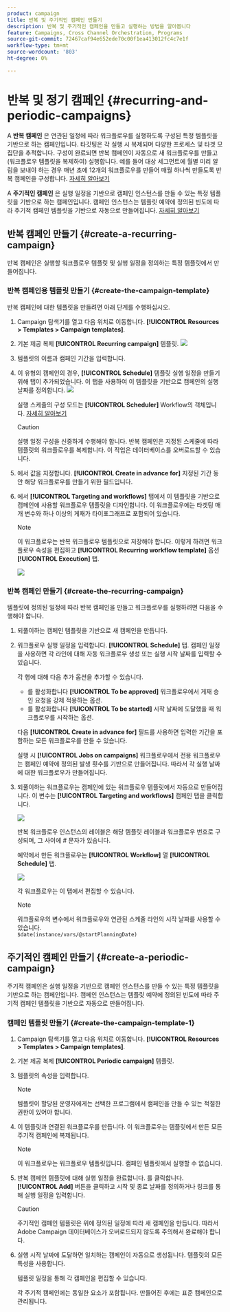```yaml
---
product: campaign
title: 반복 및 주기적인 캠페인 만들기
description: 반복 및 주기적인 캠페인을 만들고 실행하는 방법을 알아봅니다
feature: Campaigns, Cross Channel Orchestration, Programs
source-git-commit: 72467caf94e652ede70c00f1ea413012fc4c7e1f
workflow-type: tm+mt
source-wordcount: '803'
ht-degree: 0%

---
```



# 반복 및 정기 캠페인 {#recurring-and-periodic-campaigns}

A **반복 캠페인** 은 연관된 일정에 따라 워크플로우를 실행하도록 구성된 특정 템플릿을 기반으로 하는 캠페인입니다. 타깃팅은 각 실행 시 복제되며 다양한 프로세스 및 타겟 모집단을 추적합니다.  구성이 완료되면 반복 캠페인이 자동으로 새 워크플로우를 만들고(워크플로우 템플릿을 복제하여) 실행합니다. 예를 들어 대상 세그먼트에 월별 미리 알림을 보내야 하는 경우 매년 초에 12개의 워크플로우를 만들어 매월 하나씩 만들도록 반복 캠페인을 구성합니다. [자세히 알아보기](#create-a-recurring-campaign)

A **주기적인 캠페인** 은 실행 일정을 기반으로 캠페인 인스턴스를 만들 수 있는 특정 템플릿을 기반으로 하는 캠페인입니다. 캠페인 인스턴스는 템플릿 예약에 정의된 빈도에 따라 주기적 캠페인 템플릿을 기반으로 자동으로 만들어집니다. [자세히 알아보기](#create-a-periodic-campaign)

## 반복 캠페인 만들기 {#create-a-recurring-campaign}

반복 캠페인은 실행할 워크플로우 템플릿 및 실행 일정을 정의하는 특정 템플릿에서 만들어집니다.

### 반복 캠페인용 템플릿 만들기 {#create-the-campaign-template}

반복 캠페인에 대한 템플릿을 만들려면 아래 단계를 수행하십시오.

1. Campaign 탐색기를 열고 다음 위치로 이동합니다. **[!UICONTROL Resources > Templates > Campaign templates]**.
1. 기본 제공 복제 **[!UICONTROL Recurring campaign]** 템플릿.
   ![](assets/recurring-campaign-duplicate.png)
1. 템플릿의 이름과 캠페인 기간을 입력합니다.
1. 이 유형의 캠페인의 경우, **[!UICONTROL Schedule]** 템플릿 실행 일정을 만들기 위해 탭이 추가되었습니다. 이 탭을 사용하여 이 템플릿을 기반으로 캠페인의 실행 날짜를 정의합니다.
   ![](assets/recurring-campaign-schedule.png)

   실행 스케줄의 구성 모드는 **[!UICONTROL Scheduler]** Workflow의 객체입니다. [자세히 알아보기](../workflow/scheduler.md)

   >[!CAUTION]
   >
   >실행 일정 구성을 신중하게 수행해야 합니다. 반복 캠페인은 지정된 스케줄에 따라 템플릿의 워크플로우를 복제합니다. 이 작업은 데이터베이스를 오버로드할 수 있습니다.

1. 에서 값을 지정합니다. **[!UICONTROL Create in advance for]** 지정된 기간 동안 해당 워크플로우를 만들기 위한 필드입니다.
1. 에서 **[!UICONTROL Targeting and workflows]** 탭에서 이 템플릿을 기반으로 캠페인에 사용할 워크플로우 템플릿을 디자인합니다. 이 워크플로우에는 타겟팅 매개 변수와 하나 이상의 게재가 타이포그래프로 포함되어 있습니다.

   >[!NOTE]
   >
   >이 워크플로우는 반복 워크플로우 템플릿으로 저장해야 합니다. 이렇게 하려면 워크플로우 속성을 편집하고 **[!UICONTROL Recurring workflow template]** 옵션 **[!UICONTROL Execution]** 탭.

   ![](assets/recurring-campaign-wf-properties.png)

### 반복 캠페인 만들기 {#create-the-recurring-campaign}

템플릿에 정의된 일정에 따라 반복 캠페인을 만들고 워크플로우를 실행하려면 다음을 수행해야 합니다.

1. 되풀이하는 캠페인 템플릿을 기반으로 새 캠페인을 만듭니다.
1. 워크플로우 실행 일정을 입력합니다. **[!UICONTROL Schedule]** 탭. 캠페인 일정을 사용하면 각 라인에 대해 자동 워크플로우 생성 또는 실행 시작 날짜를 입력할 수 있습니다.

   각 행에 대해 다음 추가 옵션을 추가할 수 있습니다.

   * 를 활성화합니다 **[!UICONTROL To be approved]** 워크플로우에서 게재 승인 요청을 강제 적용하는 옵션.
   * 를 활성화합니다 **[!UICONTROL To be started]** 시작 날짜에 도달했을 때 워크플로우를 시작하는 옵션.

   다음 **[!UICONTROL Create in advance for]** 필드를 사용하면 입력한 기간을 포함하는 모든 워크플로우를 만들 수 있습니다.

   실행 시 **[!UICONTROL Jobs on campaigns]** 워크플로우에서 전용 워크플로우는 캠페인 예약에 정의된 발생 횟수를 기반으로 만들어집니다. 따라서 각 실행 날짜에 대한 워크플로우가 만들어집니다.

1. 되풀이하는 워크플로우는 캠페인에 있는 워크플로우 템플릿에서 자동으로 만들어집니다. 이 변수는 **[!UICONTROL Targeting and workflows]** 캠페인 탭을 클릭합니다.

   ![](assets/recurring-wf-created.png)

   반복 워크플로우 인스턴스의 레이블은 해당 템플릿 레이블과 워크플로우 번호로 구성되며, 그 사이에 # 문자가 있습니다.

   예약에서 만든 워크플로우는 **[!UICONTROL Workflow]** 열 **[!UICONTROL Schedule]** 탭.

   ![](assets/recurring-wf-schedule-executed.png)

   각 워크플로우는 이 탭에서 편집할 수 있습니다.

   >[!NOTE]
   >
   >워크플로우의 변수에서 워크플로우와 연관된 스케줄 라인의 시작 날짜를 사용할 수 있습니다.\
   >`$date(instance/vars/@startPlanningDate)`

## 주기적인 캠페인 만들기 {#create-a-periodic-campaign}

주기적 캠페인은 실행 일정을 기반으로 캠페인 인스턴스를 만들 수 있는 특정 템플릿을 기반으로 하는 캠페인입니다. 캠페인 인스턴스는 템플릿 예약에 정의된 빈도에 따라 주기적 캠페인 템플릿을 기반으로 자동으로 만들어집니다.

### 캠페인 템플릿 만들기 {#create-the-campaign-template-1}

1. Campaign 탐색기를 열고 다음 위치로 이동합니다. **[!UICONTROL Resources > Templates > Campaign templates]**.
1. 기본 제공 복제 **[!UICONTROL Periodic campaign]** 템플릿.
1. 템플릿의 속성을 입력합니다.

   >[!NOTE]
   >
   >템플릿이 할당된 운영자에게는 선택한 프로그램에서 캠페인을 만들 수 있는 적절한 권한이 있어야 합니다.

1. 이 템플릿과 연결된 워크플로우를 만듭니다. 이 워크플로우는 템플릿에서 만든 모든 주기적 캠페인에 복제됩니다.

   >[!NOTE]
   >
   >이 워크플로우는 워크플로우 템플릿입니다. 캠페인 템플릿에서 실행할 수 없습니다.

1. 반복 캠페인 템플릿에 대해 실행 일정을 완료합니다. 를 클릭합니다. **[!UICONTROL Add]** 버튼을 클릭하고 시작 및 종료 날짜를 정의하거나 링크를 통해 실행 일정을 입력합니다.

   >[!CAUTION]
   >
   >주기적인 캠페인 템플릿은 위에 정의된 일정에 따라 새 캠페인을 만듭니다. 따라서 Adobe Campaign 데이터베이스가 오버로드되지 않도록 주의해서 완료해야 합니다.

1. 실행 시작 날짜에 도달하면 일치하는 캠페인이 자동으로 생성됩니다. 템플릿의 모든 특성을 사용합니다.

   템플릿 일정을 통해 각 캠페인을 편집할 수 있습니다.

   각 주기적 캠페인에는 동일한 요소가 포함됩니다. 만들어진 후에는 표준 캠페인으로 관리됩니다.
